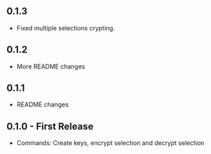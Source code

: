 ## 0.1.3
* Fixed multiple selections crypting.
## 0.1.2
* More README changes
## 0.1.1
* README changes
## 0.1.0 - First Release
* Commands: Create keys, encrypt selection and decrypt selection
